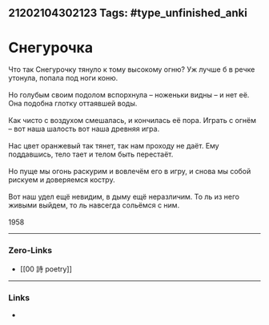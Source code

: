 21202104302123
Tags: #type_unfinished_anki 
---
# Снегурочка

Что так Снегурочку тянуло к тому высокому огню? Уж лучше б в речке утонула, попала под ноги коню. <br><br>Но голубым своим подолом вспорхнула – ноженьки видны – и нет её. Она подобна глотку оттаявшей воды. <br><br>Как чисто с воздухом смешалась, и кончилась её пора. Играть с огнём – вот наша шалость вот наша древняя игра. <br><br>Нас цвет оранжевый так тянет, так нам проходу не даёт. Ему поддавшись, тело тает и телом быть перестаёт. <br><br>Но пуще мы огонь раскурим и вовлечём его в игру, и снова мы собой рискуем и доверяемся костру. <br><br>Вот наш удел ещё невидим, в дыму ещё неразличим. То ль из него живыми выйдем, то ль навсегда сольёмся с ним. <br><br>1958

---
### Zero-Links
- [[00 詩 poetry]]
---
### Links
-